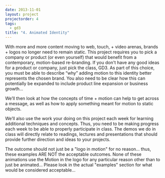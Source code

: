 ```yaml
--- 
date: 2013-11-01
layout: project
projectorder: 4
tags: 
  - gd3
title: "4. Animated Identity"
---
```


With more and more content moving to web, touch, + video arenas, brands + logos no longer need to remain static. This project requires you to pick a company or product (or even yourself) that would benefit from a contemporary, motion-based re-branding. If you don't have any good ideas for a product or company, just pick the class, GD3. As part of this choice, you must be able to describe “why” adding motion to this identity better represents the chosen brand. You also need to be clear how this can potentially be expanded to include product line expansion or business growth…

We’ll then look at how the concepts of time + motion can help to get across a message, as well as how to apply something meant for motion to static objects.

We’ll also use the work your doing on this project each week for learning additional techniques and concepts. Thus, you need to be making progress each week to be able to properly participate in class. The demos we do in class will directly relate to readings, lectures and presentations that should provide further direction and ideas to your projects.

The outcome should not just be a "logo in motion" for no reason… thus, these examples ARE NOT the acceptable outcomes. None of these animations use the Motion in the logo for any particular reason other than to just be animated… Please look in the actual "examples" section for what would be considered acceptable…

